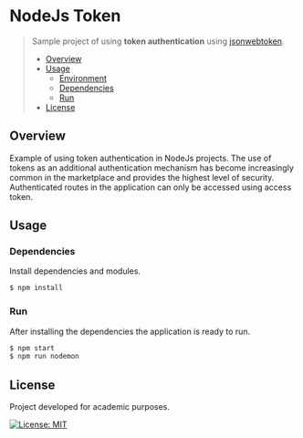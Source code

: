 # NodeJs Token
> Sample project of using **token authentication** using [jsonwebtoken](https://github.com/auth0/node-jsonwebtoken).
> - [Overview](#overview)
> - [Usage](#usage)
>   - [Environment](#environment)
>   - [Dependencies](#dependencies)
>   - [Run](#run)
> - [License](#license)

## Overview
Example of using token authentication in NodeJs projects. The use of tokens as an additional authentication mechanism has become increasingly common in the marketplace and provides the highest level of security. Authenticated routes in the application can only be accessed using access token.

## Usage
### Dependencies
Install dependencies and modules.

```bash
$ npm install
```

### Run
After installing the dependencies the application is ready to run.

```bash
$ npm start
$ npm run nodemon
```

## License
Project developed for academic purposes.

[![License: MIT](https://img.shields.io/badge/License-MIT-blue.svg)](./LICENSE)
